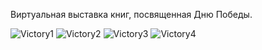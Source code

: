 Виртуальная выставка книг, посвященная Дню Победы.



![Victory1](https://user-images.githubusercontent.com/45296707/134823716-724972a8-ea58-4fb3-b870-077e32329671.jpg)
![Victory2](https://user-images.githubusercontent.com/45296707/134823718-b129414b-9970-4807-9c0e-4cbaf36798fe.jpg)
![Victory3](https://user-images.githubusercontent.com/45296707/134823719-e1305c65-c3ec-4f09-9d33-14fda3c2d9a9.jpg)
![Victory4](https://user-images.githubusercontent.com/45296707/134823720-91cb5d27-ad0b-45c9-832f-ae5b6cf025e7.jpg)
